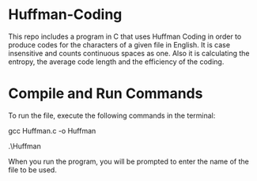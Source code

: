 # Huffman-Coding
This repo includes a program in C that uses Huffman Coding in order to produce codes for the characters of a given file in English. It is case insensitive and counts continuous spaces as one. Also it is calculating the entropy, the average code length and the efficiency of the coding.

# Compile and Run Commands
To run the file, execute the following commands in the terminal:

gcc Huffman.c -o Huffman

.\Huffman

When you run the program, you will be prompted to enter the name of the file to be used.
